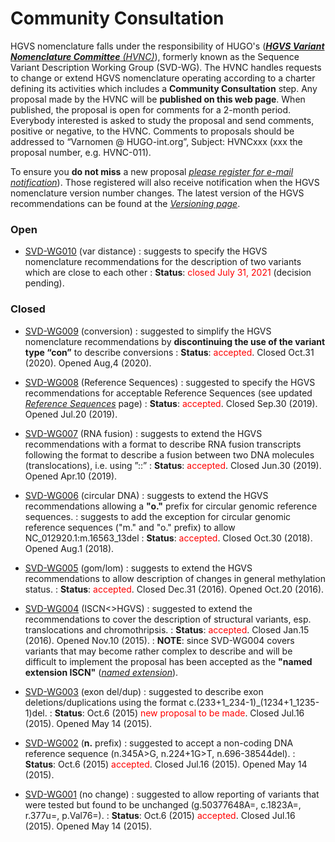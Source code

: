# Community Consultation

HGVS nomenclature falls under the responsibility of HUGO's ([_**HGVS Variant Nomenclature Committee** (HVNC)_](/HVNC/)), formerly known as the Sequence Variant Description Working Group (SVD-WG). The HVNC handles requests to change or extend HGVS nomenclature operating according to a charter defining its activities which includes a **Community Consultation** step. Any proposal made by the HVNC will be **published on this web page**. When published, the proposal is open for comments for a 2-month period. Everybody interested is asked to study the proposal and send comments, positive or negative, to the HVNC. Comments to proposals should be addressed to “Varnomen @ HUGO-int.org”, Subject: HVNCxxx (xxx the proposal number, e.g. HVNC-011).

To ensure you **do not miss** a new proposal [_please register for e-mail notification_](/background/basics/)). Those registered will also receive notification when the HGVS nomenclature version number changes. The latest version of the HGVS recommendations can be found at the [_Versioning page_](/versioning/).

### Open

*   [SVD-WG010](/background/consultation/SVD-WG010/) (var distance)
    :   suggests to specify the HGVS nomenclature recommendations for the description of two variants which are close to each other
    :   **Status**: <font color="red">closed July 31, 2021</font> (decision pending).

### Closed

*   [SVD-WG009](/background/consultation/SVD-WG009/) (conversion)
    :   suggested to simplify the HGVS nomenclature recommendations by **discontinuing the use of the variant type “con”** to describe conversions
    :   **Status**: <font color="red">accepted</font>. Closed Oct.31 (2020). Opened Aug,4 (2020).

*   [SVD-WG008](/background/consultation/SVD-WG008/) (Reference Sequences)
    :   suggested to specify the HGVS recommendations for acceptable Reference Sequences (see updated [_Reference Sequences_](/background/refseq/) page)
    :   **Status**: <font color="red">accepted</font>. Closed Sep.30 (2019). Opened Jul.20 (2019).

*   [SVD-WG007](/background/consultation/SVD-WG007/) (RNA fusion)
    :   suggests to extend the HGVS recommendations with a format to describe RNA fusion transcripts following the format to describe a fusion between two DNA molecules (translocations), i.e. using ”::”
    :   **Status**: <font color="red">accepted</font>. Closed Jun.30 (2019). Opened Apr.10 (2019).

*   [SVD-WG006](/background/consultation/SVD-WG006/) (circular DNA)
    :   suggests to extend the HGVS recommendations allowing a **"o."** prefix for circular genomic reference sequences.
    :   suggests to add the exception for circular genomic reference sequences ("m." and "o." prefix) to allow NC_012920.1:m.16563_13del
    :   **Status**: <font color="red">accepted</font>. Closed Oct.30 (2018). Opened Aug.1 (2018).

*   [SVD-WG005](/background/consultation/SVD-WG005/) (gom/lom)
    :   suggests to extend the HGVS recommendations to allow description of changes in general methylation status.
    :   **Status**: <font color="red">accepted</font>. Closed Dec.31 (2016). Opened Oct.20 (2016).

*   [SVD-WG004](/background/consultation/SVD-WG004/) (ISCN<>HGVS)
    :   suggested to extend the recommendations to cover the description of structural variants, esp. translocations and chromothripsis.
    :   **Status**: <font color="red">accepted</font>. Closed Jan.15 (2016). Opened Nov.10 (2015).
    :   **NOTE**: since SVD-WG004 covers variants that may become rather complex to describe and will be difficult to implement the proposal has been accepted as the **"named extension ISCN"** ([_named extension_](/versioning/)).

*   [SVD-WG003](/background/consultation/SVD-WG003/) (exon del/dup)
    :   suggested to describe exon deletions/duplications using the format c.(233+1_234-1)_(1234+1_1235-1)del.
    :   **Status**: Oct.6 (2015) <font color="red">new proposal to be made</font>. Closed Jul.16 (2015). Opened May 14 (2015).
    
*   [SVD-WG002](/background/consultation/SVD-WG002/) (**n.** prefix)
    :   suggested to accept a non-coding DNA reference sequence (n.345A>G, n.224+1G>T, n.696-38544del).
    :   **Status**: Oct.6 (2015) <font color="red">accepted</font>. Closed Jul.16 (2015). Opened May 14 (2015).
        
*   [SVD-WG001](/background/consultation/SVD-WG001/) (no change)
    :   suggested to allow reporting of variants that were tested but found to be unchanged (g.50377648A=, c.1823A=, r.377u=, p.Val76=). 
    :   **Status**: Oct.6 (2015) <font color="red">accepted</font>. Closed Jul.16 (2015). Opened May 14 (2015).
